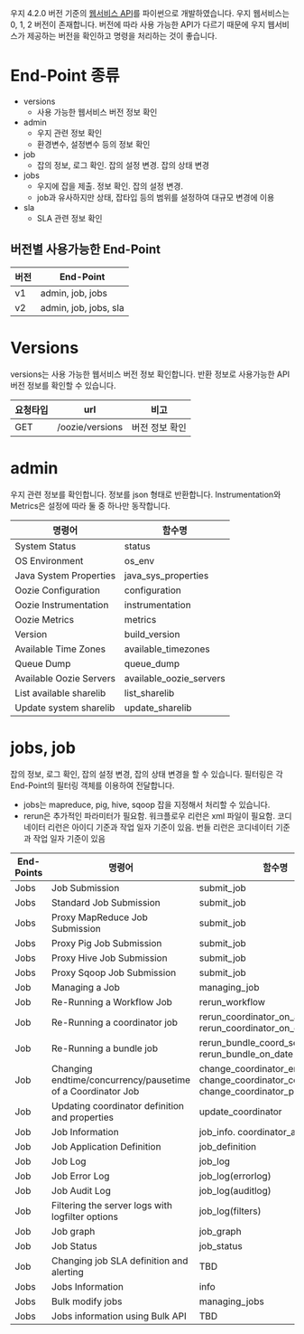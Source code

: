 우지 4.2.0 버전 기준의 [웹서비스 API](https://oozie.apache.org/docs/4.2.0/WebServicesAPI.html)를 파이썬으로 개발하였습니다.  우지 웹서비스는 0, 1, 2 버전이 존재합니다. 버전에 따라 사용 가능한 API가 다르기 때문에 우지 웹서비스가 제공하는 버전을 확인하고 명령을 처리하는 것이 좋습니다. 

# End-Point 종류

+ versions
	+ 사용 가능한 웹서비스 버전 정보 확인 
+ admin
	+ 우지 관련 정보 확인 
	+ 환경변수, 설정변수 등의 정보 확인 
+ job
	+ 잡의 정보, 로그 확인. 잡의 설정 변경. 잡의 상태 변경 
+ jobs
	+ 우지에 잡을 제출. 정보 확인. 잡의 설정 변경.
	+ job과 유사하지만 상태, 잡타입 등의 범위를 설정하여 대규모 변경에 이용
+ sla
	+ SLA 관련 정보 확인 

## 버전별 사용가능한 End-Point
버전|End-Point
-|-
v1|admin, job, jobs
v2|admin, job, jobs, sla

# Versions
versions는 사용 가능한 웹서비스 버전 정보 확인합니다. 반환 정보로 사용가능한 API 버전 정보를 확인할 수 있습니다. 

요청타입|url|비고
-|-|-
GET|/oozie/versions|버전 정보 확인


# admin
우지 관련 정보를 확인합니다. 정보를 json 형태로 반환합니다. Instrumentation와 Metrics은 설정에 따라 둘 중 하나만 동작합니다. 

명령어|함수명 
-|-
System Status|status
OS Environment|os_env
Java System Properties|java_sys_properties
Oozie Configuration|configuration
Oozie Instrumentation|instrumentation
Oozie Metrics|metrics
Version|build_version
Available Time Zones|available_timezones
Queue Dump|queue_dump
Available Oozie Servers|available_oozie_servers
List available sharelib|list_sharelib
Update system sharelib|update_sharelib

# jobs, job
잡의 정보, 로그 확인, 잡의 설정 변경, 잡의 상태 변경을 할 수 있습니다. 필터링은 각 End-Point의 필터링 객체를 이용하여 전달합니다. 

* jobs는 mapreduce, pig, hive, sqoop 잡을 지정해서 처리할 수 있습니다. 
* rerun은 추가적인 파라미터가 필요함. 워크플로우 리런은 xml 파일이 필요함. 코디네이터 리런은 아이디 기준과 작업 일자 기준이 있음. 번들 리런은 코디네이터 기준과 작업 일자 기준이 있음 

End-Points|명령어|함수명
-|-|-
Jobs|Job Submission|submit_job
Jobs|Standard Job Submission|submit_job
Jobs|Proxy MapReduce Job Submission|submit_job
Jobs|Proxy Pig Job Submission|submit_job
Jobs|Proxy Hive Job Submission|submit_job
Jobs|Proxy Sqoop Job Submission|submit_job
Job|Managing a Job|managing_job
Job|    Re-Running a Workflow Job|rerun_workflow
Job|    Re-Running a coordinator job|rerun_coordinator_on_action(). rerun_coordinator_on_date()
Job|    Re-Running a bundle job|rerun_bundle_coord_scope(). rerun_bundle_on_date
Job|    Changing endtime/concurrency/pausetime of a Coordinator Job|change_coordinator_endtime(). change_coordinator_concurrency(). change_coordinator_pausetime(). 
Job|    Updating coordinator definition and properties|update_coordinator
Job|Job Information|job_info. coordinator_allruns
Job|Job Application Definition|job_definition
Job|Job Log|job_log
Job|Job Error Log|job_log(errorlog)
Job|Job Audit Log|job_log(auditlog)
Job|Filtering the server logs with logfilter options|job_log(filters)
Job|Job graph|job_graph
Job|Job Status|job_status
Job|Changing job SLA definition and alerting|TBD
Jobs|Jobs Information|info
Jobs|Bulk modify jobs|managing_jobs
Jobs|Jobs information using Bulk API|TBD